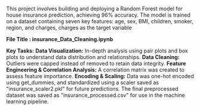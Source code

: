 This project involves building and deploying a Random Forest model for house insurance prediction, achieving 96% accuracy. The model is trained on a dataset containing seven key features: age, sex, BMI, children, smoker, region, and charges, charges as the target variable 

**File Title : insurance_Data_Cleaning.ipynb**

**Key Tasks:**
**Data Visualization:** In-depth analysis using pair plots and box plots to understand data distribution and relationships.
**Data Cleaning:** Outliers were capped instead of removed to retain data integrity.
**Feature Engineering & Correlation Analysis:** A correlation matrix was created to assess feature importance.
**Encoding & Scaling:** Data was one-hot encoded using get_dummies, and standardized using a scaler saved as "insurance_scaler2.pkl" for future predictions.
The final preprocessed dataset was saved as "insurance_processed.csv" for use in the machine learning pipeline.
